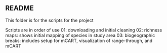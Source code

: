 ## README

This folder is for the scripts for the project

Scripts are in order of use
01: downloading and initial cleaning
02: richness maps: shows initial mapping of species in study area
03: biogeographic breaks: includes setup for mCART, visualization of range-through, and mCART
